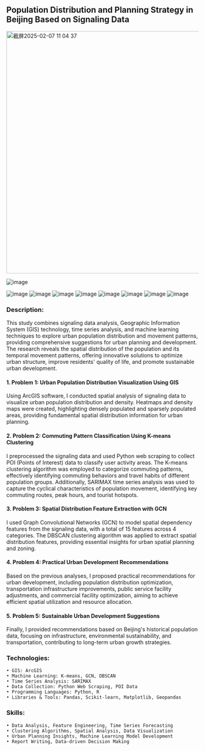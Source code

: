 ## Population Distribution and Planning Strategy in Beijing Based on Signaling Data
<img width="635" alt="截屏2025-02-07 11 04 37" src="https://github.com/user-attachments/assets/e50c77ef-f0ee-446e-88bb-186a1c7494b9" />

![image](https://github.com/user-attachments/assets/68f4e52a-9da1-43aa-ab46-26435310b271)

![image](https://github.com/user-attachments/assets/d8e92b8d-99c5-4c2d-8ffb-d7e0f7d80ab2)
![image](https://github.com/user-attachments/assets/966edde1-0f74-4e25-acd6-f3971f457d44)
![image](https://github.com/user-attachments/assets/40fe7710-3a94-4dd0-9b84-0871ee7ca1bf)
![image](https://github.com/user-attachments/assets/bc586c57-48e9-4f85-bed0-8a20539e9fcc)
![image](https://github.com/user-attachments/assets/bffd67d2-cd74-4ebf-80a4-52a16e4ed8f1)
![image](https://github.com/user-attachments/assets/a04a1e0d-125b-4087-a0ea-e6af6ab68b0f)
![image](https://github.com/user-attachments/assets/8566e57e-5180-42a3-981d-1b1155553c75)
![image](https://github.com/user-attachments/assets/4496169b-52a9-48ca-ae31-e147e80ba3d5)


### Description:
This study combines signaling data analysis, Geographic Information System (GIS) technology, time series analysis, and machine learning techniques to explore urban population distribution and movement patterns, providing comprehensive suggestions for urban planning and development. The research reveals the spatial distribution of the population and its temporal movement patterns, offering innovative solutions to optimize urban structure, improve residents' quality of life, and promote sustainable urban development.
#### 1. Problem 1: Urban Population Distribution Visualization Using GIS
Using ArcGIS software, I conducted spatial analysis of signaling data to visualize urban population distribution and density. Heatmaps and density maps were created, highlighting densely populated and sparsely populated areas, providing fundamental spatial distribution information for urban planning.
#### 2. Problem 2: Commuting Pattern Classification Using K-means Clustering
I preprocessed the signaling data and used Python web scraping to collect POI (Points of Interest) data to classify user activity areas. The K-means clustering algorithm was employed to categorize commuting patterns, effectively identifying commuting behaviors and travel habits of different population groups. Additionally, SARIMAX time series analysis was used to capture the cyclical characteristics of population movement, identifying key commuting routes, peak hours, and tourist hotspots.
#### 3. Problem 3: Spatial Distribution Feature Extraction with GCN
I used Graph Convolutional Networks (GCN) to model spatial dependency features from the signaling data, with a total of 15 features across 4 categories. The DBSCAN clustering algorithm was applied to extract spatial distribution features, providing essential insights for urban spatial planning and zoning.
#### 4. Problem 4: Practical Urban Development Recommendations
Based on the previous analyses, I proposed practical recommendations for urban development, including population distribution optimization, transportation infrastructure improvements, public service facility adjustments, and commercial facility optimization, aiming to achieve efficient spatial utilization and resource allocation.
#### 5. Problem 5: Sustainable Urban Development Suggestions
Finally, I provided recommendations based on Beijing's historical population data, focusing on infrastructure, environmental sustainability, and transportation, contributing to long-term urban growth strategies.
### Technologies:
	• GIS: ArcGIS
	• Machine Learning: K-means, GCN, DBSCAN
	• Time Series Analysis: SARIMAX
	• Data Collection: Python Web Scraping, POI Data
	• Programming Languages: Python, R
	• Libraries & Tools: Pandas, Scikit-learn, Matplotlib, Geopandas
### Skills:
	• Data Analysis, Feature Engineering, Time Series Forecasting
	• Clustering Algorithms, Spatial Analysis, Data Visualization
	• Urban Planning Insights, Machine Learning Model Development
	• Report Writing, Data-driven Decision Making
 
